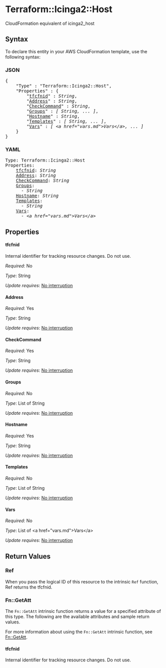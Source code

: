 # Terraform::Icinga2::Host

CloudFormation equivalent of icinga2_host

## Syntax

To declare this entity in your AWS CloudFormation template, use the following syntax:

### JSON

<pre>
{
    "Type" : "Terraform::Icinga2::Host",
    "Properties" : {
        "<a href="#tfcfnid" title="tfcfnid">tfcfnid</a>" : <i>String</i>,
        "<a href="#address" title="Address">Address</a>" : <i>String</i>,
        "<a href="#checkcommand" title="CheckCommand">CheckCommand</a>" : <i>String</i>,
        "<a href="#groups" title="Groups">Groups</a>" : <i>[ String, ... ]</i>,
        "<a href="#hostname" title="Hostname">Hostname</a>" : <i>String</i>,
        "<a href="#templates" title="Templates">Templates</a>" : <i>[ String, ... ]</i>,
        "<a href="#vars" title="Vars">Vars</a>" : <i>[ &lt;a href=&#34;vars.md&#34;&gt;Vars&lt;/a&gt;, ... ]</i>
    }
}
</pre>

### YAML

<pre>
Type: Terraform::Icinga2::Host
Properties:
    <a href="#tfcfnid" title="tfcfnid">tfcfnid</a>: <i>String</i>
    <a href="#address" title="Address">Address</a>: <i>String</i>
    <a href="#checkcommand" title="CheckCommand">CheckCommand</a>: <i>String</i>
    <a href="#groups" title="Groups">Groups</a>: <i>
      - String</i>
    <a href="#hostname" title="Hostname">Hostname</a>: <i>String</i>
    <a href="#templates" title="Templates">Templates</a>: <i>
      - String</i>
    <a href="#vars" title="Vars">Vars</a>: <i>
      - &lt;a href=&#34;vars.md&#34;&gt;Vars&lt;/a&gt;</i>
</pre>

## Properties

#### tfcfnid

Internal identifier for tracking resource changes. Do not use.

_Required_: No

_Type_: String

_Update requires_: [No interruption](https://docs.aws.amazon.com/AWSCloudFormation/latest/UserGuide/using-cfn-updating-stacks-update-behaviors.html#update-no-interrupt)

#### Address

_Required_: Yes

_Type_: String

_Update requires_: [No interruption](https://docs.aws.amazon.com/AWSCloudFormation/latest/UserGuide/using-cfn-updating-stacks-update-behaviors.html#update-no-interrupt)

#### CheckCommand

_Required_: Yes

_Type_: String

_Update requires_: [No interruption](https://docs.aws.amazon.com/AWSCloudFormation/latest/UserGuide/using-cfn-updating-stacks-update-behaviors.html#update-no-interrupt)

#### Groups

_Required_: No

_Type_: List of String

_Update requires_: [No interruption](https://docs.aws.amazon.com/AWSCloudFormation/latest/UserGuide/using-cfn-updating-stacks-update-behaviors.html#update-no-interrupt)

#### Hostname

_Required_: Yes

_Type_: String

_Update requires_: [No interruption](https://docs.aws.amazon.com/AWSCloudFormation/latest/UserGuide/using-cfn-updating-stacks-update-behaviors.html#update-no-interrupt)

#### Templates

_Required_: No

_Type_: List of String

_Update requires_: [No interruption](https://docs.aws.amazon.com/AWSCloudFormation/latest/UserGuide/using-cfn-updating-stacks-update-behaviors.html#update-no-interrupt)

#### Vars

_Required_: No

_Type_: List of &lt;a href=&#34;vars.md&#34;&gt;Vars&lt;/a&gt;

_Update requires_: [No interruption](https://docs.aws.amazon.com/AWSCloudFormation/latest/UserGuide/using-cfn-updating-stacks-update-behaviors.html#update-no-interrupt)

## Return Values

### Ref

When you pass the logical ID of this resource to the intrinsic `Ref` function, Ref returns the tfcfnid.

### Fn::GetAtt

The `Fn::GetAtt` intrinsic function returns a value for a specified attribute of this type. The following are the available attributes and sample return values.

For more information about using the `Fn::GetAtt` intrinsic function, see [Fn::GetAtt](https://docs.aws.amazon.com/AWSCloudFormation/latest/UserGuide/intrinsic-function-reference-getatt.html).

#### tfcfnid

Internal identifier for tracking resource changes. Do not use.

